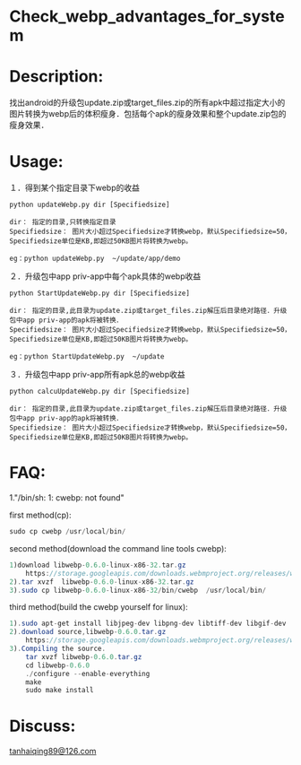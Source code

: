 # Check_webp_advantages_for_system

Description:
============
找出android的升级包update.zip或target_files.zip的所有apk中超过指定大小的图片转换为webp后的体积瘦身．包括每个apk的瘦身效果和整个update.zip包的瘦身效果．

Usage:
=========
１．得到某个指定目录下webp的收益

	python updateWebp.py dir [Specifiedsize] 
	
	dir： 指定的目录,只转换指定目录
	Specifiedsize： 图片大小超过Specifiedsize才转换webp，默认Specifiedsize=50，Specifiedsize单位是KB,即超过50KB图片将转换为webp。

	eg：python updateWebp.py  ~/update/app/demo

２．升级包中app priv-app中每个apk具体的webp收益

	python StartUpdateWebp.py dir [Specifiedsize] 

	dir： 指定的目录,此目录为update.zip或target_files.zip解压后目录绝对路径．升级包中app priv-app的apk将被转换．
	Specifiedsize： 图片大小超过Specifiedsize才转换webp，默认Specifiedsize=50，Specifiedsize单位是KB,即超过50KB图片将转换为webp。

	eg：python StartUpdateWebp.py  ~/update
	
３．升级包中app priv-app所有apk总的webp收益
	
	
	python calcuUpdateWebp.py dir [Specifiedsize] 
	
	dir： 指定的目录,此目录为update.zip或target_files.zip解压后目录绝对路径．升级包中app priv-app的apk将被转换．
	Specifiedsize： 图片大小超过Specifiedsize才转换webp，默认Specifiedsize=50，Specifiedsize单位是KB,即超过50KB图片将转换为webp。



FAQ:
========

1."/bin/sh: 1: cwebp: not found"

first method(cp):
```java
sudo cp cwebp /usr/local/bin/
```
second method(download the command line tools cwebp):
```java
1)download libwebp-0.6.0-linux-x86-32.tar.gz 
	https://storage.googleapis.com/downloads.webmproject.org/releases/webp/libwebp-0.6.0-linux-x86-32.tar.gz
2).tar xvzf  libwebp-0.6.0-linux-x86-32.tar.gz
3).sudo cp libwebp-0.6.0-linux-x86-32/bin/cwebp  /usr/local/bin/
```
third method(build the cwebp yourself for linux):
```java
1).sudo apt-get install libjpeg-dev libpng-dev libtiff-dev libgif-dev
2).download source,libwebp-0.6.0.tar.gz 
	https://storage.googleapis.com/downloads.webmproject.org/releases/webp/libwebp-0.6.0.tar.gz
3).Compiling the source. 
	tar xvzf libwebp-0.6.0.tar.gz
	cd libwebp-0.6.0
	./configure --enable-everything
	make
	sudo make install
```

Discuss:
========
tanhaiqing89@126.com
